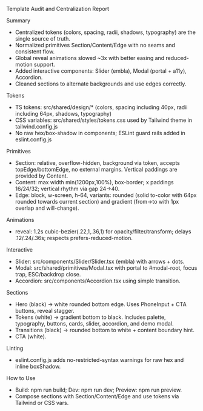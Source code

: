 Template Audit and Centralization Report

Summary
- Centralized tokens (colors, spacing, radii, shadows, typography) are the single source of truth.
- Normalized primitives Section/Content/Edge with no seams and consistent flow.
- Global reveal animations slowed ~3x with better easing and reduced-motion support.
- Added interactive components: Slider (embla), Modal (portal + a11y), Accordion.
- Cleaned sections to alternate backgrounds and use edges correctly.

Tokens
- TS tokens: src/shared/design/* (colors, spacing including 40px, radii including 64px, shadows, typography)
- CSS variables: src/shared/styles/tokens.css used by Tailwind theme in tailwind.config.js
- No raw hex/box-shadow in components; ESLint guard rails added in eslint.config.js

Primitives
- Section: relative, overflow-hidden, background via token, accepts topEdge/bottomEdge, no external margins. Vertical paddings are provided by Content.
- Content: max width min(1200px,100%), box-border; x paddings 16/24/32; vertical rhythm via gap 24→40.
- Edge: block, w-screen, h-64, variants: rounded (solid to-color with 64px rounded towards current section) and gradient (from→to with 1px overlap and will-change).

Animations
- reveal: 1.2s cubic-bezier(.22,1,.36,1) for opacity/filter/transform; delays .12/.24/.36s; respects prefers-reduced-motion.

Interactive
- Slider: src/components/Slider/Slider.tsx (embla) with arrows + dots.
- Modal: src/shared/primitives/Modal.tsx with portal to #modal-root, focus trap, ESC/backdrop close.
- Accordion: src/components/Accordion.tsx using simple transition.

Sections
- Hero (black) → white rounded bottom edge. Uses PhoneInput + CTA buttons, reveal stagger.
- Tokens (white) → gradient bottom to black. Includes palette, typography, buttons, cards, slider, accordion, and demo modal.
- Transitions (black) → rounded bottom to white + content boundary hint.
- CTA (white).

Linting
- eslint.config.js adds no-restricted-syntax warnings for raw hex and inline boxShadow.

How to Use
- Build: npm run build; Dev: npm run dev; Preview: npm run preview.
- Compose sections with Section/Content/Edge and use tokens via Tailwind or CSS vars.


